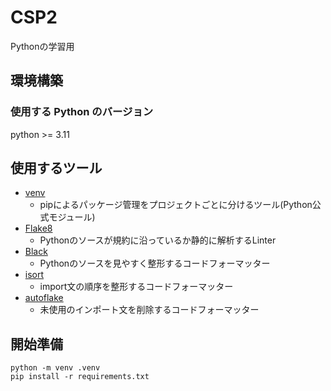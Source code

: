# CSP2

Pythonの学習用

## 環境構築

### 使用する Python のバージョン

python >= 3.11

## 使用するツール

- [venv](https://docs.python.org/ja/3/library/venv.html)
    - pipによるパッケージ管理をプロジェクトごとに分けるツール(Python公式モジュール)
- [Flake8](https://flake8.pycqa.org/en/latest/)
    - Pythonのソースが規約に沿っているか静的に解析するLinter
- [Black](https://github.com/psf/black)
    - Pythonのソースを見やすく整形するコードフォーマッター
- [isort](https://pycqa.github.io/isort/)
    - import文の順序を整形するコードフォーマッター
- [autoflake](https://github.com/PyCQA/autoflake)
    - 未使用のインポート文を削除するコードフォーマッター

## 開始準備

```
python -m venv .venv
pip install -r requirements.txt
```
